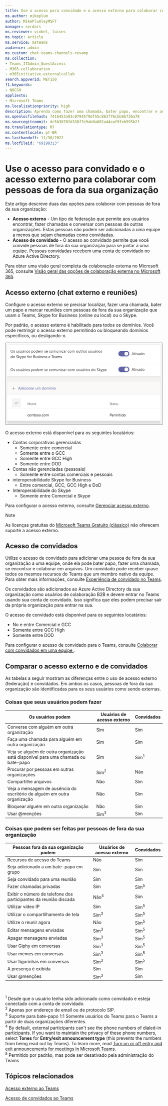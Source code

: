 ```yaml
---
title: Use o acesso para convidado e o acesso externo para colaborar com pessoas de fora da sua organização
ms.author: mikeplum
author: MikePlumleyMSFT
manager: serdars
ms.reviewer: vinbel, luises
ms.topic: article
ms.service: msteams
audience: admin
ms.custom: chat-teams-channels-revamp
ms.collection:
- Teams_ITAdmin_GuestAccess
- M365-collaboration
- m365initiative-externalcollab
search.appverid: MET150
f1.keywords:
- NOCSH
appliesto:
- Microsoft Teams
ms.localizationpriority: high
description: Aprenda como fazer uma chamada, bater papo, encontrar e adicionar usuários de fora da organização no Microsoft Teams usando o acesso externo e o acesso para convidado.
ms.openlocfilehash: f416453a93c07945f9df55c863f76cbb8b736a78
ms.sourcegitcommit: dc5b3870fd338f7e9ab0a602a44eaf9feb595b2f
ms.translationtype: MT
ms.contentlocale: pt-BR
ms.lasthandoff: 11/30/2022
ms.locfileid: "69198313"
---
```

# <a name="use-guest-access-and-external-access-to-collaborate-with-people-outside-your-organization"></a>Use o acesso para convidado e o acesso externo para colaborar com pessoas de fora da sua organização

Este artigo descreve duas das opções para colaborar com pessoas de fora da sua organização:

- **Acesso externo** - Um tipo de federação que permite aos usuários encontrar, fazer chamadas e conversar com pessoas de outras organizações. Estas pessoas não podem ser adicionadas a uma equipe a menos que sejam chamadas como convidadas.
- **Acesso de convidado** - O acesso ao convidado permite que você convide pessoas de fora da sua organização para se juntar a uma equipe. Pessoas convidadas recebem uma conta de convidado no Azure Active Directory.

Para obter uma visão geral completa da colaboração externa no Microsoft 365, consulte [Visão geral das opções de colaboração externa no Microsoft 365](/microsoft-365/enterprise/external-guest-access).

## <a name="external-access-external-chat-and-meetings"></a>Acesso externo (chat externo e reuniões)

Configure o acesso externo se precisar localizar, fazer uma chamada, bater um papo e marcar reuniões com pessoas de fora da sua organização que usam o Teams, Skype for Business (online ou local) ou o Skype. 

Por padrão, o acesso externo é habilitado para todos os domínios. Você pode restringir o acesso externo permitindo ou bloqueando domínios específicos, ou desligando-o.

![Captura de tela das configurações de acesso externo.](media/external-access-federation-settings.png)

O acesso externo está disponível para os seguintes locatários:
- Contas corporativas gerenciadas
     - Somente entre comercial
     - Somente entre o GCC
     - Somente entre GCC High
     - Somente entre DOD
- Contas não gerenciadas (pessoais)
     - Somente entre contas comerciais e pessoais
- interoperabilidade Skype for Business
     - Entre comercial, GCC, GCC High e DoD
- Interoperabilidade do Skype
     - Somente entre Comercial e Skype

Para configurar o acesso externo, consulte [Gerenciar acesso externo](manage-external-access.md). 

>[!NOTE]
> As licenças gratuitas do [Microsoft Teams Gratuito (clássico)](https://support.microsoft.com/office/welcome-to-microsoft-teams-free-classic-6d79a648-6913-4696-9237-ed13de64ae3c) não oferecem suporte a acesso externo.

## <a name="guest-access"></a>Acesso de convidados

Utilize o acesso de convidado para adicionar uma pessoa de fora da sua organização a uma equipe, onde ela pode bater papo, fazer uma chamada, se encontrar e colaborar em arquivos. Um convidado pode receber quase todos os mesmos recursos do Teams que um membro nativo da equipe. Para obter mais informações, consulte [Experiência de convidado no Teams](guest-experience.md).

Os convidados são adicionados ao Azure Active Directory da sua organização como usuários de colaboração B2B e devem entrar no Teams usando sua conta de convidado. Isso significa que eles podem precisar sair da própria organização para entrar na sua.

O acesso de convidado está disponível para os seguintes locatários:

- No e entre Comercial e GCC
- Somente entre GCC High
- Somente entre DOD

Para configurar o acesso de convidado para o Teams, consulte [Colaborar com convidados em uma equipe ](/microsoft-365/solutions/collaborate-as-team).

## <a name="compare-external-and-guest-access"></a>Comparar o acesso externo e de convidados

As tabelas a seguir mostram as diferenças entre o uso de acesso externo (federação) e convidados. Em ambos os casos, pessoas de fora da sua organização são identificadas para os seus usuários como sendo externas.

### <a name="things-your-users-can-do"></a>Coisas que seus usuários podem fazer

| Os usuários podem | Usuários de acesso externo | Convidados |
|---------|-----------------------|--------------------|
| Converse com alguém em outra organização | Sim | Sim |
| Faça uma chamada para alguém em outra organização | Sim | Sim |
| Veja se alguém de outra organização está disponível para uma chamada ou bate-papo | Sim | Sim<sup>1</sup> |
| Procurar por pessoas em outras organizações | Sim<sup>2</sup> | Não |
| Compartilhe arquivos | Não | Sim |
| Veja a mensagem de ausência do escritório de alguém em outra organização | Não | Sim |
| Bloquear alguém em outra organização  | Não | Sim |
| Usar @menções | Sim<sup>3</sup> | Sim |

### <a name="things-people-outside-your-organization-can-do"></a>Coisas que podem ser feitas por pessoas de fora da sua organização

| Pessoas fora da sua organização podem | Usuários de acesso externo | Convidados |
|---------|-----------------------|--------------------|
| Recursos de acesso do Teams | Não | Sim |
| Seja adicionado a um bate-papo em grupo | Sim | Sim |
| Seja convidado para uma reunião | Sim | Sim |
| Fazer chamadas privadas | Sim | Sim<sup>5</sup> |
| Exibir o número de telefone dos participantes da reunião discada | Não<sup>4</sup> | Sim |
| Utilizar vídeo IP | Sim | Sim<sup>5</sup> |
| Utilizar o compartilhamento de tela | Sim<sup>3</sup> | Sim<sup>5</sup> |
| Utilize o reunir agora | Não | Sim<sup>5</sup> |
| Editar mensagens enviadas | Sim<sup>3</sup> | Sim<sup>5</sup> |
| Apagar mensagens enviadas | Sim<sup>3</sup> | Sim<sup>5</sup> |
| Usar Giphy em conversas | Sim<sup>3</sup> | Sim<sup>5</sup> |
| Usar memes em conversas | Sim<sup>3</sup> | Sim<sup>5</sup> |
| Usar figurinhas em conversas | Sim<sup>3</sup> | Sim<sup>5</sup> |
| A presença é exibida | Sim | Sim |
| Usar @menções | Sim<sup>3</sup> | Sim |

<br>

<sup>1</sup> Desde que o usuário tenha sido adicionado como convidado e esteja conectado com a conta de convidado.<br>
<sup>2</sup> Apenas por endereço de email ou de protocolo SIP.<br>
<sup>3</sup> Suporte para bate-papo 1:1 Somente usuários do Teams para o Teams a partir de duas organizações diferentes. <br>
<sup>4</sup> By default, external participants can't see the phone numbers of dialed-in participants. If you want to maintain the privacy of these phone numbers, select **Tones** for **Entry/exit announcement type** (this prevents the numbers from being read out by Teams). To learn more, read [Turn on or off entry and exit announcements for meetings in Microsoft Teams](turn-on-or-off-entry-and-exit-announcements-for-meetings-in-teams.md). <br>
<sup>5</sup> Permitido por padrão, mas pode ser desativado pela administração do Teams

## <a name="related-topics"></a>Tópicos relacionados

[Acesso externo ao Teams](manage-external-access.md)

[Acesso de convidados ao Teams](guest-access.md)
